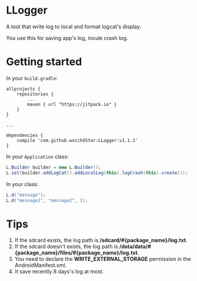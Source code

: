 # LLogger
A tool that write log to local and format logcat's display.

You use this for saving app's log, incule crash log.

# Getting started
In your `build.gradle`:

```
allprojects {
    repositories {
		...
	    maven { url "https://jitpack.io" }
    }
}

...

dependencies {
    compile 'com.github.wxcchdStar:LLogger:v1.1.1'
}
```
In your `Application` class:
``` java
L.Builder builder = new L.Builder();
L.set(builder.addLogCat().addLocalLog(this).logCrash(this).create());
```

In your class:
``` java
L.d("message");
L.d("message1", "message2", 3);
```

# Tips
1. If the sdcard exists, the log path is **/sdcard/#{package_name}/log.txt**.
2. If the sdcard doesn't exists, the log path is **/data/data/#{package_name}/files/#{package_name}/log.txt**.
3. You need to declare the **WRITE_EXTERNAL_STORAGE** permission in the AndroidManifest.xml.
4. It save recently 8 days's log at most.
